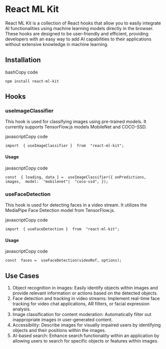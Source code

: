 # React ML Kit

React ML Kit is a collection of React hooks that allow you to easily integrate AI functionalities using machine learning models directly in the browser. These hooks are designed to be user-friendly and efficient, providing developers with an easy way to add AI capabilities to their applications without extensive knowledge in machine learning.

## Installation

bashCopy code

`npm install react-ml-kit`

## Hooks

### useImageClassifier

This hook is used for classifying images using pre-trained models. It currently supports TensorFlow.js models MobileNet and COCO-SSD.

javascriptCopy code

`import  { useImageClassifier }  from  "react-ml-kit";`

#### Usage

javascriptCopy code

`const  { loading, data } =  useImageClassifier({ onPredictions, images,  model:  "mobilenet"|  "coco-ssd", });`

### useFaceDetection

This hook is used for detecting faces in a video stream. It utilizes the MediaPipe Face Detection model from TensorFlow.js.

javascriptCopy code

`import  { useFaceDetection }  from  "react-ml-kit";`

#### Usage

javascriptCopy code

`const  faces =  useFaceDetection(videoRef, options);`

## Use Cases

1.  Object recognition in images: Easily identify objects within images and provide relevant information or actions based on the detected objects.
2.  Face detection and tracking in video streams: Implement real-time face tracking for video chat applications, AR filters, or facial expression analysis.
3.  Image classification for content moderation: Automatically filter out inappropriate images in user-generated content.
4.  Accessibility: Describe images for visually impaired users by identifying objects and their positions within the images.
5.  AI-based search: Enhance search functionality within an application by allowing users to search for specific objects or features within images.
